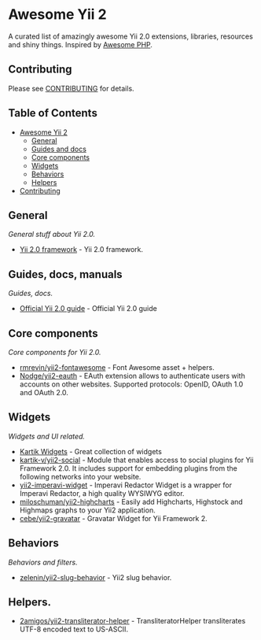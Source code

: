 # Awesome Yii 2
A curated list of amazingly awesome Yii 2.0 extensions, libraries, resources and shiny things. Inspired by [Awesome PHP](https://github.com/ziadoz/awesome-php).

## Contributing
Please see [CONTRIBUTING](https://github.com/hauntd/awesome-yii2/blob/master/CONTRIBUTING.md) for details.

## Table of Contents
- [Awesome Yii 2](#awesome-yii2)
	- [General](#general)
	- [Guides and docs](#guides)
	- [Core components](#core)
	- [Widgets](#widgets)
	- [Behaviors](#behaviors)
	- [Helpers](#helpers)
- [Contributing](#contributing)

## General
*General stuff about Yii 2.0.*

* [Yii 2.0 framework](https://github.com/yiisoft/yii2) - Yii 2.0 framework.


## Guides, docs, manuals
*Guides, docs.*

* [Official Yii 2.0 guide](http://www.yiiframework.com/doc-2.0/guide-index.html) - Official Yii 2.0 guide

## Core components
*Core components for Yii 2.0.*

* [rmrevin/yii2-fontawesome](https://github.com/rmrevin/yii2-fontawesome) - Font Awesome asset + helpers.
* [Nodge/yii2-eauth](https://github.com/Nodge/yii2-eauth) - EAuth extension allows to authenticate users with accounts on other websites. Supported protocols: OpenID, OAuth 1.0 and OAuth 2.0.

## Widgets
*Widgets and UI related.*

* [Kartik Widgets](http://demos.krajee.com/widgets) - Great collection of widgets
* [kartik-v/yii2-social](https://github.com/kartik-v/yii2-social) - Module that enables access to social plugins for Yii Framework 2.0. It includes support for embedding plugins from the following networks into your website.
* [yii2-imperavi-widget](https://github.com/vova07/yii2-imperavi-widget) - Imperavi Redactor Widget is a wrapper for Imperavi Redactor, a high quality WYSIWYG editor.
* [miloschuman/yii2-highcharts](https://github.com/miloschuman/yii2-highcharts) - Easily add Highcharts, Highstock and Highmaps graphs to your Yii2 application.
* [cebe/yii2-gravatar](https://github.com/cebe/yii2-gravatar) - Gravatar Widget for Yii Framework 2.

## Behaviors
*Behaviors and filters.*

* [zelenin/yii2-slug-behavior](https://github.com/zelenin/yii2-slug-behavior) - Yii2 slug behavior.

## Helpers.

* [2amigos/yii2-transliterator-helper](https://github.com/2amigos/yii2-transliterator-helper) - TransliteratorHelper transliterates UTF-8 encoded text to US-ASCII.
